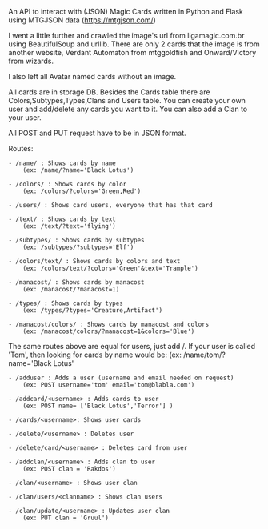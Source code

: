 An API to interact with (JSON) Magic Cards written in Python and Flask using MTGJSON data (https://mtgjson.com/)

I went a little further and crawled the image's url from ligamagic.com.br using BeautifulSoup and urllib. There are only 2 cards that the image is from another website, Verdant Automaton from mtggoldfish and Onward/Victory from wizards.

I also left all Avatar named cards without an image.

All cards are in storage DB. Besides the Cards table there are Colors,Subtypes,Types,Clans and Users table. You can create your own user and add/delete any cards you want to it. You can also add a Clan to your user.

All POST and PUT request have to be in JSON format.

Routes:

	- /name/ : Shows cards by name 
		(ex: /name/?name='Black Lotus')
	
	- /colors/ : Shows cards by color 
		(ex: /colors/?colors='Green,Red')
	
	- /users/ : Shows card users, everyone that has that card
	
	- /text/ : Shows cards by text 
		(ex: /text/?text='flying')
	
	- /subtypes/ : Shows cards by subtypes 
		(ex: /subtypes/?subtypes='Elf')
	
	- /colors/text/ : Shows cards by colors and text 
		(ex: /colors/text/?colors='Green'&text='Trample')
	
	- /manacost/ : Shows cards by manacost 
		(ex: /manacost/?manacost=1)
	
	- /types/ : Shows cards by types 
		(ex: /types/?types='Creature,Artifact')

	- /manacost/colors/ : Shows cards by manacost and colors 
		(ex: /manacost/colors/?manacost=1&colors='Blue')

The same routes above are equal for users, just add /<username>.
If your user is called 'Tom', then looking for cards by name would be:
	(ex: /name/tom/?name='Black Lotus' 

	- /adduser : Adds a user (username and email needed on request)
		(ex: POST username='tom' email='tom@blabla.com')

	- /addcard/<username> : Adds cards to user
		(ex: POST name= ['Black Lotus','Terror'] )

	- /cards/<username>: Shows user cards

	- /delete/<username> : Deletes user

	- /delete/card/<username> : Deletes card from user

	- /addclan/<username> : Adds clan to user
		(ex: POST clan = 'Rakdos')
	
	- /clan/<username> : Shows user clan

	- /clan/users/<clanname> : Shows clan users

	- /clan/update/<username> : Updates user clan
		(ex: PUT clan = 'Gruul')
	
